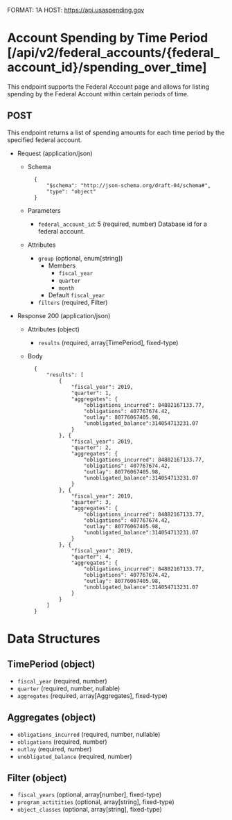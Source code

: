 FORMAT: 1A
HOST: https://api.usaspending.gov

# Account Spending by Time Period [/api/v2/federal_accounts/{federal_account_id}/spending_over_time]

This endpoint supports the Federal Account page and allows for listing spending by the Federal Account within certain periods of time.

## POST

This endpoint returns a list of spending amounts for each time period by the specified federal account.

+ Request (application/json)
    + Schema

            {
                "$schema": "http://json-schema.org/draft-04/schema#",
                "type": "object"
            }

    + Parameters
        + `federal_account_id`: 5 (required, number)
            Database id for a federal account.
    + Attributes
        + `group` (optional, enum[string])
            + Members
                + `fiscal_year`
                + `quarter`
                + `month`
            + Default
                `fiscal_year`
        + `filters` (required, Filter)

+ Response 200 (application/json)
    + Attributes (object)
        + `results` (required, array[TimePeriod], fixed-type)
    + Body

            {
                "results": [
                    {
                        "fiscal_year": 2019,
                        "quarter": 1,
                        "aggregates": {
                            "obligations_incurred": 84882167133.77,
                            "obligations": 407767674.42,
                            "outlay": 80776067405.98,
                            "unobligated_balance":314054713231.07
                        }
                    }, {
                        "fiscal_year": 2019,
                        "quarter": 2,
                        "aggregates": {
                            "obligations_incurred": 84882167133.77,
                            "obligations": 407767674.42,
                            "outlay": 80776067405.98,
                            "unobligated_balance":314054713231.07
                        }
                    }, {
                        "fiscal_year": 2019,
                        "quarter": 3,
                        "aggregates": {
                            "obligations_incurred": 84882167133.77,
                            "obligations": 407767674.42,
                            "outlay": 80776067405.98,
                            "unobligated_balance":314054713231.07
                        }
                    }, {
                        "fiscal_year": 2019,
                        "quarter": 4,
                        "aggregates": {
                            "obligations_incurred": 84882167133.77,
                            "obligations": 407767674.42,
                            "outlay": 80776067405.98,
                            "unobligated_balance":314054713231.07
                        }
                    }
                ]
            }

# Data Structures

## TimePeriod (object)
+ `fiscal_year` (required, number)
+ `quarter` (required, number, nullable)
+ `aggregates` (required, array[Aggregates], fixed-type)

## Aggregates (object)
+ `obligations_incurred` (required, number, nullable)
+ `obligations` (required, number)
+ `outlay` (required, number)
+ `unobligated_balance` (required, number)

## Filter (object)
+ `fiscal_years` (optional, array[number], fixed-type)
+ `program_actitities` (optional, array[string], fixed-type)
+ `object_classes` (optional, array[string], fixed-type)
